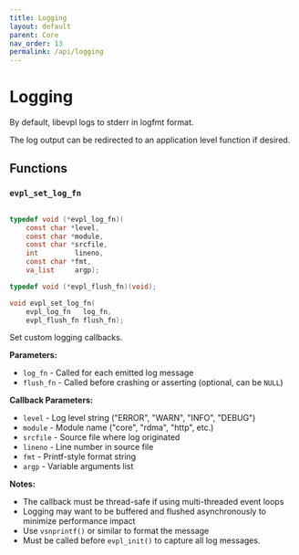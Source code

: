```yaml
---
title: Logging
layout: default
parent: Core
nav_order: 13
permalink: /api/logging
---
```


# Logging

By default, libevpl logs to stderr in logfmt format.

The log output can be redirected to an application level function if desired.

## Functions

### `evpl_set_log_fn`

```c

typedef void (*evpl_log_fn)(
    const char *level,
    const char *module,
    const char *srcfile,
    int         lineno,
    const char *fmt,
    va_list     argp);

typedef void (*evpl_flush_fn)(void);

void evpl_set_log_fn(
    evpl_log_fn   log_fn,
    evpl_flush_fn flush_fn);
```

Set custom logging callbacks.

**Parameters:**
- `log_fn` - Called for each emitted log message
- `flush_fn` - Called before crashing or asserting (optional, can be `NULL`)


**Callback Parameters:**
- `level` - Log level string ("ERROR", "WARN", "INFO", "DEBUG")
- `module` - Module name ("core", "rdma", "http", etc.)
- `srcfile` - Source file where log originated
- `lineno` - Line number in source file
- `fmt` - Printf-style format string
- `argp` - Variable arguments list

**Notes:**
- The callback must be thread-safe if using multi-threaded event loops
- Logging may want to be buffered and flushed asynchronously to minimize performance impact
- Use `vsnprintf()` or similar to format the message
- Must be called before `evpl_init()` to capture all log messages.
